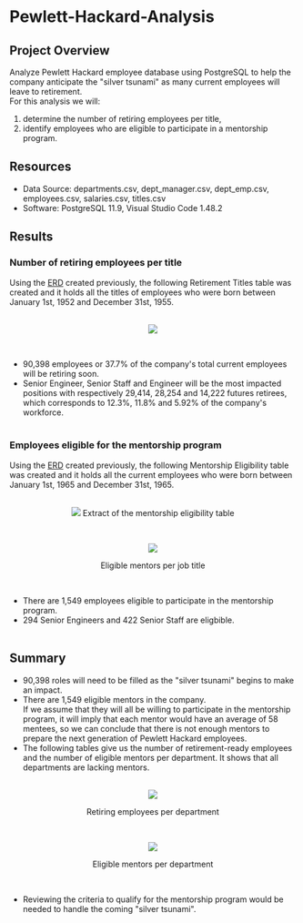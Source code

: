# Pewlett-Hackard-Analysis

## Project Overview
Analyze Pewlett Hackard employee database using PostgreSQL to help the company anticipate the "silver tsunami" as many current employees will leave to retirement.\
For this analysis we will:
1. determine the number of retiring employees per title,
2. identify employees who are eligible to participate in a mentorship program.

## Resources
- Data Source: departments.csv, dept_manager.csv, dept_emp.csv, employees.csv, salaries.csv, titles.csv
- Software: PostgreSQL 11.9, Visual Studio Code 1.48.2

## Results

### Number of retiring employees per title
Using the [ERD](https://github.com/cedoula/Pewlett-Hackard-Analysis/blob/master/EmployeeDB.png) created previously, the following Retirement Titles table was created and it holds all the titles of employees who were born between January 1st, 1952 and December 31st, 1955.
<br/><br/>
<p align="center">
  <img src="https://user-images.githubusercontent.com/68669675/92820926-2207d400-f390-11ea-8927-a897ea3c5ec8.png">
</p>
<br/>

- 90,398 employees or 37.7% of the company's total current employees will be retiring soon.
- Senior Engineer, Senior Staff and Engineer will be the most impacted positions with respectively 29,414, 28,254 and 14,222 futures retirees, which corresponds to 12.3%, 11.8% and 5.92% of the company's workforce.
<br/><br/>

### Employees eligible for the mentorship program
Using the [ERD](https://github.com/cedoula/Pewlett-Hackard-Analysis/blob/master/EmployeeDB.png) created previously, the following Mentorship Eligibility table was created and it holds all the current employees who were born between January 1st, 1965 and December 31st, 1965.
<br/><br/>
<p align="center">
  <img src="https://user-images.githubusercontent.com/68669675/92817992-cee05200-f38c-11ea-8026-ea08d219edbe.png">
  Extract of the mentorship eligibility table 
</p><br/>
<p align="center">
  <img src="https://user-images.githubusercontent.com/68669675/92822282-98f19c80-f391-11ea-9b9c-0b49533a7c79.png">
</p>
<p align="center">Eligible mentors per job title</p><br/>

- There are 1,549 employees eligible to participate in the mentorship program.
- 294 Senior Engineers and 422 Senior Staff are eligbible.
<br/><br/>

## Summary
- 90,398 roles will need to be filled as the "silver tsunami" begins to make an impact.
- There are 1,549 eligible mentors in the company.\
 If we assume that they will all be willing to participate in the mentorship program, it will imply that each mentor would have an average of 58 mentees, so we can conclude that there is not enough mentors to prepare the next generation of Pewlett Hackard employees.
 - The following tables give us the number of retirement-ready employees and the number of eligible mentors per department. It shows that all departments are lacking mentors.<br/><br/>
<p align="center">
  <img src="https://user-images.githubusercontent.com/68669675/92842941-cb0ef880-f3a9-11ea-9ccc-9d68b00d28a3.png">
</p>
<p align="center">Retiring employees per department</p><br/>
<p align="center">
  <img src="https://user-images.githubusercontent.com/68669675/92842962-d06c4300-f3a9-11ea-94d7-d7a1edcc0c0e.png">
</p>
<p align="center">Eligible mentors per department</p><br/>

- Reviewing the criteria to qualify for the mentorship program would be needed to handle the coming "silver tsunami".